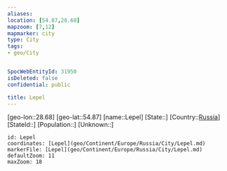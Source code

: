 ```yaml
---
aliases: 
location: [54.87,28.68]
mapzoom: [7,12] 
mapmarker: city 
type: City
tags:
- geo/City


SpocWebEntityId: 31950
isDeleted: false
confidential: public

title: Lepel
---
```

[geo-lon::28.68]
[geo-lat::54.87]
[name::Lepel]
[State::]
[Country::[Russia](geo/Continent/Europe/Russia.md)]
[StateId::]
[Population::]
[Unknown::]


```leaflet
id: Lepel
coordinates: [Lepel](geo/Continent/Europe/Russia/City/Lepel.md)
markerFile: [Lepel](geo/Continent/Europe/Russia/City/Lepel.md)
defaultZoom: 11 
maxZoom: 18
```


